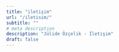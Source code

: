 ```yaml
---
title: "iletişim"
url: "/iletisim/"
subtitle: ""
# meta description
description: "Jülide Özçelik - İletişim"
draft: false
---
```

